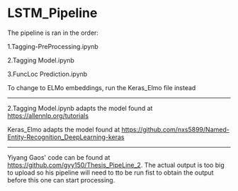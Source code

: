 # LSTM_Pipeline

The pipeline is ran in the order:

1.Tagging-PreProcessing.ipynb

2.Tagging Model.ipynb

3.FuncLoc Prediction.ipynb


To change to ELMo embeddings, run the Keras_Elmo file instead

******

2.Tagging Model.ipynb adapts the model found at https://allennlp.org/tutorials

Keras_Elmo adapts the model found at https://github.com/nxs5899/Named-Entity-Recognition_DeepLearning-keras

******

Yiyang Gaos' code can be found at https://github.com/gyy150/Thesis_PipeLine_2. The actual output is too big to upload so his pipeline will need to tto be run fist to obtain the output before this one can start processing.
